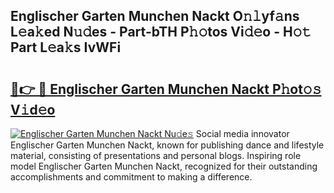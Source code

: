 ## Englischer Garten Munchen Nackt O𝚗𝚕yf𝚊ns L𝚎a𝚔ed N𝚞𝚍es - Part-bTH P𝚑𝚘tos Vi𝚍𝚎o - H𝚘𝚝 Part L𝚎a𝚔s IvWFi

# <h2><a href="http://kff5rld.oniu.top/?m=Englischer+Garten+Munchen+Nackt">🔗👉 🔴 Englischer Garten Munchen Nackt P𝚑ot𝚘𝚜 V𝚒d𝚎o</a></h2>

[![Englischer Garten Munchen Nackt Nu𝚍e𝚜](https://i.imgur.com/0qMVB7G.gif)](http://kff5rld.oniu.top/?m=Englischer+Garten+Munchen+Nackt)
Social media innovator Englischer Garten Munchen Nackt, known for publishing dance and lifestyle material, consisting of presentations and personal blogs. Inspiring role model Englischer Garten Munchen Nackt, recognized for their outstanding accomplishments and commitment to making a difference.  
